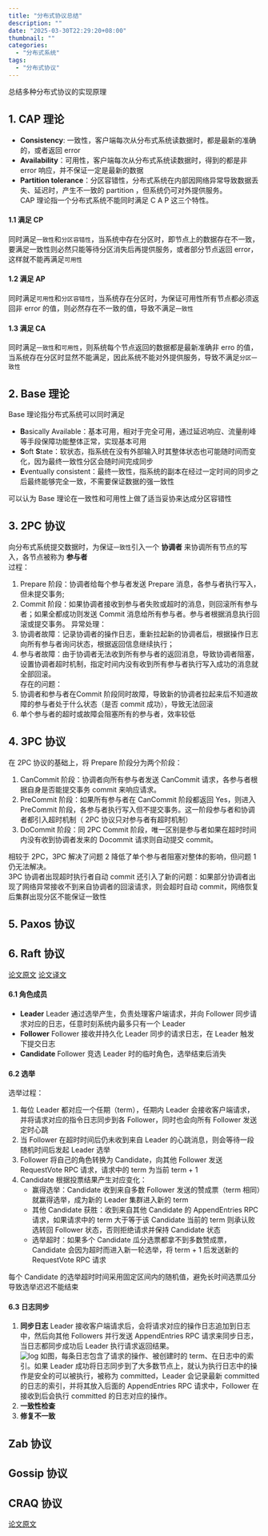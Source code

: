 ```yaml
---
title: "分布式协议总结"
description: ""
date: "2025-03-30T22:29:20+08:00"
thumbnail: ""
categories:
  - "分布式系统"
tags:
  - "分布式协议"
---
```

总结多种分布式协议的实现原理
<!--more-->
## 1. CAP 理论
- **Consistency**: 一致性，客户端每次从分布式系统读数据时，都是最新的准确的，或者返回 error
- **Availability**：可用性，客户端每次从分布式系统读数据时，得到的都是非 error 响应，并不保证一定是最新的数据
- **Partition tolerance**：分区容错性，分布式系统在内部因网络异常导致数据丢失、延迟时，产生不一致的 partition ，但系统仍可对外提供服务。    
CAP 理论指一个分布式系统不能同时满足 C A P 这三个特性。
#### 1.1 满足 CP
同时满足`一致性`和`分区容错性`，当系统中存在分区时，即节点上的数据存在不一致，要满足一致性则必然只能等待分区消失后再提供服务，或者部分节点返回 error，这样就不能再满足`可用性`
#### 1.2 满足 AP
同时满足`可用性`和`分区容错性`，当系统存在分区时，为保证可用性所有节点都必须返回非 error 的值，则必然存在不一致的值，导致不满足`一致性`
#### 1.3 满足 CA
同时满足`一致性`和`可用性`，则系统每个节点返回的数据都是最新准确非 erro 的值，当系统存在分区时显然不能满足，因此系统不能对外提供服务，导致不满足`分区一致性`
## 2. Base 理论
Base 理论指分布式系统可以同时满足
- **B**asically Available：基本可用，相对于完全可用，通过延迟响应、流量削峰等手段保障功能整体正常，实现基本可用
- **S**oft **S**tate：软状态，指系统在没有外部输入时其整体状态也可能随时间而变化，因为最终一致性分区会随时间完成同步
- **E**ventually consistent：最终一致性，指系统的副本在经过一定时间的同步之后最终能够完全一致，不需要保证数据的强一致性  

可以认为 Base 理论在一致性和可用性上做了适当妥协来达成分区容错性    
## 3. 2PC 协议
向分布式系统提交数据时，为保证`一致性`引入一个 **协调者** 来协调所有节点的写入，各节点被称为 **参与者**   
过程：
1. Prepare 阶段：协调者给每个参与者发送 Prepare 消息，各参与者执行写入，但未提交事务;
2. Commit 阶段：如果协调者接收到参与者失败或超时的消息，则回滚所有参与者；如果全都成功则发送 Commit 消息给所有参与者。参与者根据消息执行回滚或提交事务。 
异常处理：  
1. 协调者故障：记录协调者的操作日志，重新拉起新的协调者后，根据操作日志向所有参与者询问状态，根据返回信息继续执行；
2. 参与者故障：由于协调者无法收到所有参与者的返回消息，导致协调者阻塞，设置协调者超时机制，指定时间内没有收到所有参与者执行写入成功的消息就全部回滚。   
存在的问题：
1. 协调者和参与者在Commit 阶段同时故障，导致新的协调者拉起来后不知道故障的参与者处于什么状态（是否 commit 成功），导致无法回滚
2. 单个参与者的超时或故障会阻塞所有的参与者，效率较低
## 4. 3PC 协议
在 2PC 协议的基础上，将 Prepare 阶段分为两个阶段：  
1. CanCommit 阶段：协调者向所有参与者发送 CanCommit 请求，各参与者根据自身是否能提交事务 commit 来响应请求。
2. PreCommit 阶段：如果所有参与者在 CanCommit 阶段都返回 Yes，则进入 PreCommit 阶段，各参与者执行写入但不提交事务。这一阶段参与者和协调者都引入超时机制（ 2PC 协议只对参与者有超时机制）
3. DoCommit 阶段：同 2PC Commit 阶段，唯一区别是参与者如果在超时时间内没有收到协调者发来的 Docommit 请求则自动提交 commit。   

相较于 2PC，3PC 解决了问题 2 降低了单个参与者阻塞对整体的影响，但问题 1 仍无法解决。    
3PC 协调者出现超时执行者自动 commit 还引入了新的问题：如果部分协调者出现了网络异常接收不到来自协调者的回滚请求，则会超时自动 commit，网络恢复后集群出现分区不能保证一致性
## 5. Paxos 协议

## 6. Raft 协议
[论文原文](https://raft.github.io/raft.pdf) 
[论文译文](https://docs.qq.com/doc/DY0VxSkVGWHFYSlZJ?_t=1609557593539)
#### 6.1 角色成员
- **Leader** Leader 通过选举产生，负责处理客户端请求，并向 Follower 同步请求对应的日志，任意时刻系统内最多只有一个 Leader
- **Follower** Follower 接收并持久化 Leader 同步的请求日志，在 Leader 触发下提交日志
- **Candidate** Follower 竞选 Leader 时的临时角色，选举结束后消失
#### 6.2 选举
选举过程：
1. 每位 Leader 都对应一个任期（term），任期内 Leader 会接收客户端请求，并将请求对应的指令日志同步到各 Follower，同时也会向所有 Follower 发送定时心跳
2. 当 Follower 在超时时间后仍未收到来自 Leader 的心跳消息，则会等待一段随机时间后发起 Leader 选举
3. Follower 将自己的角色转换为 Candidate，向其他 Follower 发送 RequestVote RPC 请求，请求中的 term 为当前 term + 1
4. Candidate 根据投票结果产生对应变化：
    - 赢得选举：Candidate 收到来自多数 Follower 发送的赞成票（term 相同）就赢得选举，成为新的 Leader 集群进入新的 term
    - 其他 Candidate 获胜：收到来自其他 Candidate 的 AppendEntries RPC 请求，如果请求中的 term 大于等于该 Candidate 当前的 term 则承认败选转回 Follower 状态，否则拒绝请求并保持 Candidate 状态
    - 选举超时：如果多个 Candidate 瓜分选票都拿不到多数赞成票，Candidate 会因为超时而进入新一轮选举，将 term + 1 后发送新的 RequestVote RPC 请求

每个 Candidate 的选举超时时间采用固定区间内的随机值，避免长时间选票瓜分导致选举迟迟不能结束
#### 6.3 日志同步
1. **同步日志** 
Leader 接收客户端请求后，会将请求对应的操作日志追加到日志中，然后向其他 Followers 并行发送 AppendEntries RPC 请求来同步日志，当日志都同步成功后 Leader 执行请求返回结果。  
![log](https://qqadapt.qpic.cn/txdocpic/0/17ad6a18d9c67d1362166afa6c159920/0?w=1928&h=1236) 
如图，每条日志包含了请求的操作、被创建时的 term、在日志中的索引。如果 Leader 成功将日志同步到了大多数节点上，就认为执行日志中的操作是安全的可以被执行，被称为 committed，Leader 会记录最新 committed 的日志的索引，并将其放入后面的 AppendEntries RPC 请求中，Follower 在接收到后会执行 committed 的日志对应的操作。
2. **一致性检查**
3. **修复不一致**
#### 



## Zab 协议
## Gossip 协议
## CRAQ 协议
[论文原文](https://pdos.csail.mit.edu/6.824/papers/craq.pdf)